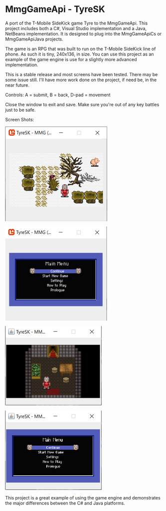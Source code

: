 # MmgGameApi - TyreSK
A port of the T-Mobile SideKick game Tyre to the MmgGameApi.
This project includes both a C#, Visual Studio implementation and a Java, NetBeans implementation.
It is designed to plug into the MmgGameApiCs or MmgGameApiJava projects.
 
The game is an RPG that was built to run on the T-Mobile SideKick line of phone. As such it is tiny, 240x136, in size.
You can use this project as an example of the game engine is use for a slightly more advanced implementation.

This is a stable release and most screens have been tested. There may be some issue still. I'll have more work done on the project, if need be, in the near future.

Controls: A = submit, B = back, D-pad = movement

Close the window to exit and save. Make sure you're out of any key battles just to be safe.

Screen Shots:

[comment]: #sc1
![Cover image](storage/tyre_cs_sc1.png)

[comment]: #sc2
![Cover image](storage/tyre_cs_sc2.png)

[comment]: #sc3
![Cover image](storage/tyre_java_sc1.png)

[comment]: #sc4
![Cover image](storage/tyre_java_sc2.png)

This project is a great example of using the game engine and demonstrates the major differences between the C# and Java platforms.
